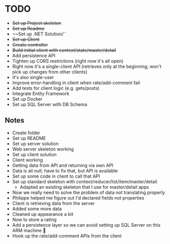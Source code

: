 # TODO

- ~~Set up Project skeleton~~
- ~~Set up Readme~~
- ~~Set up .NET Solution/``
- ~~Set up Client~~
- ~~Create controller~~
- ~~Build initial client with context/state/master/detail~~
- Add persistence API
- Tighten up CORS restrictions (right now it's all open)
- Right now it's a single-client API (retrieves only at the beginning; won't pick up changes from other clients)
- It's also single-user
- Improve error-handling in client when rate/add-comment fail
- Add tests for client logic (e.g. gets/posts)
- Integrate Entity Framework
- Set up Docker
- Set up SQL Server with DB Schema

## Notes

- Create folder
- Set up README
- Set up server solution
- Web server skeleton working
- Set up client solution
- Client working
- Getting data from API and returning via own API
- Data is all null; have to fix that, but API is available
- Set up some code in client to call that API
- Set up standard skeleton with context/reducer/list/item/master/detail
  - Adapted an existing skeleton that I use for master/detail apps
- Now we really need to solve the problem of data not translating properly
- Philippe helped me figure out I'd declared fields not properties
- Client is retrieving data from the server
- Added some more data
- Cleaned up appearance a bit
- Now to store a rating
- Add a persistence layer so we can avoid setting up SQL Server on this ARM machine 🥺
- Hook up the rate/add-comment APIs from the client
